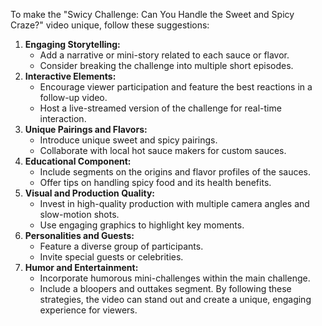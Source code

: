 To make the "Swicy Challenge: Can You Handle the Sweet and Spicy Craze?" video unique, follow these suggestions:

1. **Engaging Storytelling:**
   - Add a narrative or mini-story related to each sauce or flavor.
   - Consider breaking the challenge into multiple short episodes.
2. **Interactive Elements:**
   - Encourage viewer participation and feature the best reactions in a follow-up video.
   - Host a live-streamed version of the challenge for real-time interaction.
3. **Unique Pairings and Flavors:**
   - Introduce unique sweet and spicy pairings.
   - Collaborate with local hot sauce makers for custom sauces.
4. **Educational Component:**
   - Include segments on the origins and flavor profiles of the sauces.
   - Offer tips on handling spicy food and its health benefits.
5. **Visual and Production Quality:**
   - Invest in high-quality production with multiple camera angles and slow-motion shots.
   - Use engaging graphics to highlight key moments.
6. **Personalities and Guests:**
   - Feature a diverse group of participants.
   - Invite special guests or celebrities.
7. **Humor and Entertainment:**
   - Incorporate humorous mini-challenges within the main challenge.
   - Include a bloopers and outtakes segment.
     By following these strategies, the video can stand out and create a unique, engaging experience for viewers.
